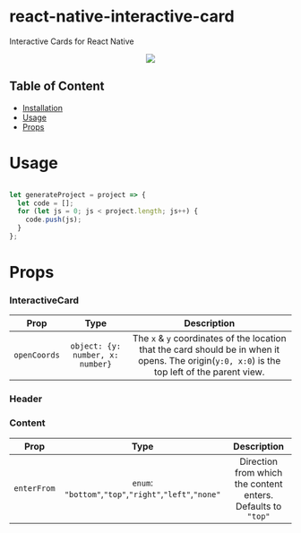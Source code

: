# react-native-interactive-card
Interactive Cards for React Native

<div style="text-align: center;"><img src="https://thumbs.gfycat.com/PinkCourteousHerculesbeetle-size_restricted.gif" /></div>

## Table of Content
- [Installation](#installation)
- [Usage](#usage)
- [Props](#props)

# Usage
```javascript

let generateProject = project => {
  let code = [];
  for (let js = 0; js < project.length; js++) {
    code.push(js);
  }
};
```

# Props

### InteractiveCard
| Prop  | Type | Description|
| :---: |:---:| :---:|
| `openCoords` | `object: {y: number, x: number}` | The `x` & `y` coordinates of the location that the card should be in when it opens. The origin(`y:0, x:0`) is the top left of the parent view.
### Header
### Content
| Prop  | Type | Description|
| :---: |:---:| :---:|
| `enterFrom` | `enum`: `"bottom"`,`"top"`,`"right"`,`"left"`,`"none"` | Direction from which the content enters. Defaults to `"top"`|

